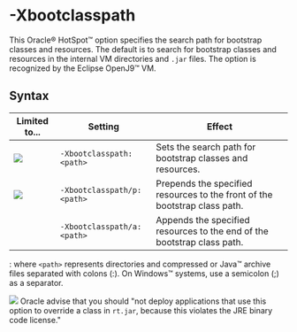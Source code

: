 <!--
* Copyright (c) 2017, 2022 IBM Corp. and others
*
* This program and the accompanying materials are made
* available under the terms of the Eclipse Public License 2.0
* which accompanies this distribution and is available at
* https://www.eclipse.org/legal/epl-2.0/ or the Apache
* License, Version 2.0 which accompanies this distribution and
* is available at https://www.apache.org/licenses/LICENSE-2.0.
*
* This Source Code may also be made available under the
* following Secondary Licenses when the conditions for such
* availability set forth in the Eclipse Public License, v. 2.0
* are satisfied: GNU General Public License, version 2 with
* the GNU Classpath Exception [1] and GNU General Public
* License, version 2 with the OpenJDK Assembly Exception [2].
*
* [1] https://www.gnu.org/software/classpath/license.html
* [2] http://openjdk.java.net/legal/assembly-exception.html
*
* SPDX-License-Identifier: EPL-2.0 OR Apache-2.0 OR GPL-2.0 WITH
* Classpath-exception-2.0 OR LicenseRef-GPL-2.0 WITH Assembly-exception
-->

# -Xbootclasspath

This Oracle&reg; HotSpot&trade; option specifies the search path for bootstrap classes and resources. The default is to search for bootstrap classes and resources in the internal VM directories and `.jar` files. The option is recognized by the Eclipse OpenJ9&trade; VM.

## Syntax

|Limited to...       | Setting                   | Effect                                                                   |
|--------------------|---------------------------|--------------------------------------------------------------------------|
|![](cr/java8.png)  |`-Xbootclasspath:<path>`   |Sets the search path for bootstrap classes and resources.                 |
|![](cr/java8.png)  |`-Xbootclasspath/p:<path>` |Prepends the specified resources to the front of the bootstrap class path.|
|                    |`-Xbootclasspath/a:<path>` |Appends the specified resources to the end of the bootstrap class path.   |

: where `<path>` represents directories and compressed or Java&trade; archive files separated with colons (:). On Windows&trade; systems, use a semicolon (;) as a separator.

![](cr/java8.png) Oracle advise that you should "not deploy applications that use this option to override a class in `rt.jar`, because this violates the JRE binary code license."


<!-- ==== END OF TOPIC ==== xbootclasspatha.md ==== -->
